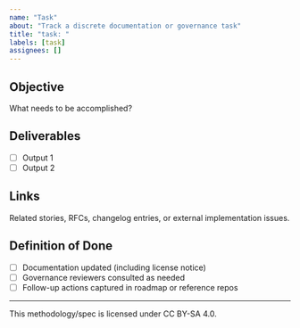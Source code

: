 ```yaml
---
name: "Task"
about: "Track a discrete documentation or governance task"
title: "task: "
labels: [task]
assignees: []
---
```


## Objective
What needs to be accomplished?

## Deliverables
- [ ] Output 1
- [ ] Output 2

## Links
Related stories, RFCs, changelog entries, or external implementation issues.

## Definition of Done
- [ ] Documentation updated (including license notice)
- [ ] Governance reviewers consulted as needed
- [ ] Follow-up actions captured in roadmap or reference repos

---

This methodology/spec is licensed under CC BY-SA 4.0.
